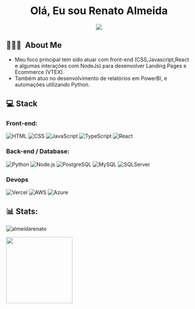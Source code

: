 <h1 align="center">Olá, Eu sou Renato Almeida</h1>

<p align="center">
<a href="https://www.linkedin.com/in/renato-mareque"><img src="https://img.shields.io/badge/-Renato%20Mareque-0077B5?style=flat-square&logo=Linkedin&logoColor=white"/></a>
</p>

<h2> 👨🏻‍💻 &nbsp;About Me </h2>

- Meu foco principal tem sido atuar com front-end (CSS,Javascript,React e algumas interações com NodeJs) para desenvolver Landing Pages e Ecommerce (VTEX).
- Também atuo no desenvolvimento de relatórios em PowerBI, e automações utilizando Python.



## 💻 Stack

### Front-end:
![HTML](https://img.shields.io/badge/-HTML-333333?style=flat&logo=HTML5)
![CSS](https://img.shields.io/badge/-CSS-333333?style=flat&logo=CSS3&logoColor=1572B6)
![JavaScript](https://img.shields.io/badge/-JavaScript-333333?style=flat&logo=javascript)
![TypeScript](https://img.shields.io/badge/-TypeScript-333333?style=flat&logo=typescript&logoColor=2D79C7)
![React](https://img.shields.io/badge/-React-333333?style=flat&logo=react)


### Back-end / Database:
![Python](https://img.shields.io/badge/python-333333?style=flat&logo=python) 
![Node.js](https://img.shields.io/badge/-Node.js-333333?style=flat&logo=node.js)
![PostgreSQL](https://img.shields.io/badge/-PostgreSQL-333333?style=flat&logo=postgresql)
![MySQL](https://img.shields.io/badge/-MySQL-333333?style=flat&logo=mysql)
![SQLServer](https://img.shields.io/badge/-MicrosoftSQLServer-333333?style=flat&logo=SQLServer)

### Devops 
 ![Vercel](https://img.shields.io/badge/Vercel-232F3E?style=flat&logo=vercel&logoColor=white) 
 ![AWS](https://img.shields.io/badge/AWS-232F3E?style=flat&logo=amazonwebservices&logoColor=white)
 ![Azure](https://img.shields.io/badge/Azure-232F3E?style=flat&logo=azure&logoColor=white)

## 📊 Stats:
<p align="left"> <img src="https://komarev.com/ghpvc/?username=almeidarenato&label=Profile%20views&color=0e75b6&style=flat" alt="almeidarenato" /> </p>

 <div>
   <a href="https://github.com/almeidarenato">
   <img height="180em" src="https://github-readme-stats.vercel.app/api?username=almeidarenato&show_icons=true&theme=vision-friendly-dark&include_all_commits=true&count_private=true"/>
</div>
